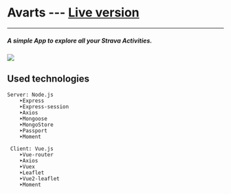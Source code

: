 # Avarts --- [Live version](https://avarts-app.herokuapp.com)

-------------

##### A simple App to explore all your Strava Activities. 
![](https://s8.gifyu.com/images/avarts.gif)

## Used technologies
```
Server: Node.js
    ➤Express
    ➤Express-session
    ➤Axios
    ➤Mongoose
    ➤MongoStore
    ➤Passport
    ➤Moment

 Client: Vue.js
    ➤Vue-router
    ➤Axios
    ➤Vuex
    ➤Leaflet
    ➤Vue2-leaflet
    ➤Moment
```

